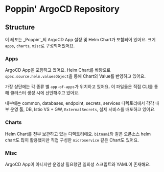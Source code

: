 # Poppin' ArgoCD Repository

## Structure
이 레포는 _Poppin'_의 ArgoCD App 설정 및 Helm Chart가 포함되어 있어요.
크게 `apps`, `charts`, `misc`로 구성되어있어요.

### Apps
ArgoCD App을 포함하고 있어요. Helm Chart를 바탕으로 `spec.source.helm.valuesObject`을 통해 Chart의 Value를 반영하고 있어요.

가장 상단에는 각 종류 별 `app-of-apps`가 위치하고 있어요. 
이 파일들은 직접 CLI를 통해 클러스터 생성 시에 선언해주고 있어요.

내부에는 common, databases, endpoint, secrets, services 디렉토리에서 각각 내부 운영 툴, DB, Istio VS + GW, `ExternalSecrets`, 실제 서비스를 배포하고 있어요.

### Charts
Helm Chart를 전부 보관하고 있는 디렉토리에요. `bitnami`와 같은 오픈소스 helm chart도 많이 활용했지만 직접 구성한 `microservice` 같은 Chart도 있어요.

### Misc
ArgoCD App이 아니지만 운영상 필요했던 일회성 스크립트와 YAML이 존재해요.
